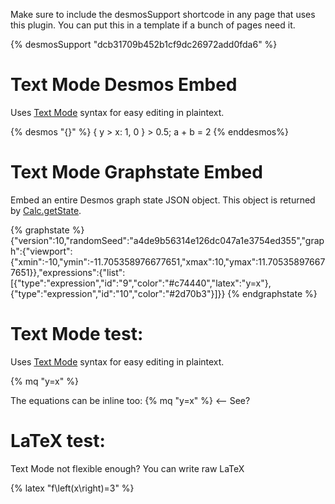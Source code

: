 <!DOCTYPE html>

Make sure to include the desmosSupport shortcode in any page that uses this plugin. You can put this in a template if a bunch of pages need it.

{% desmosSupport "dcb31709b452b1cf9dc26972add0fda6" %}

<style>

.eleventy-desmos-dcg-container {
  height: 30vh;
}
</style>

# Text Mode Desmos Embed

Uses [Text Mode](https://www.desmodder.com/text-mode/) syntax for easy editing in plaintext.

{% desmos "{}" %}
{ y > x: 1, 0 } > 0.5;
a + b = 2
{% enddesmos%}

# Text Mode Graphstate Embed

Embed an entire Desmos graph state JSON object. This object is returned by [Calc.getState](https://www.desmos.com/api/v1.8/docs/index.html#document-saving-and-loading).

{% graphstate %}
{"version":10,"randomSeed":"a4de9b56314e126dc047a1e3754ed355","graph":{"viewport":{"xmin":-10,"ymin":-11.705358976677651,"xmax":10,"ymax":11.705358976677651}},"expressions":{"list":[{"type":"expression","id":"9","color":"#c74440","latex":"y=x"},{"type":"expression","id":"10","color":"#2d70b3"}]}}
{% endgraphstate %}

# Text Mode test:

Uses [Text Mode](https://www.desmodder.com/text-mode/) syntax for easy editing in plaintext.

{% mq "y=x" %}

The equations can be inline too: {% mq "y=x" %} &lt;-- See?

# LaTeX test:

Text Mode not flexible enough? You can write raw LaTeX

{% latex "f\\left(x\\right)=3" %}
